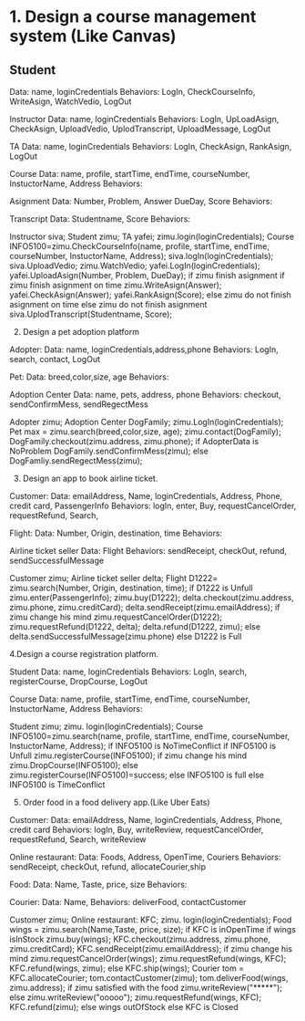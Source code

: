 # 1. Design a course management system (Like Canvas)

## Student
 Data: name, loginCredentials
 Behaviors: LogIn, CheckCourseInfo, WriteAsign, WatchVedio, LogOut


Instructor
 Data: name, loginCredentials
 Behaviors: LogIn, UpLoadAsign, CheckAsign, UploadVedio, UplodTranscript, UploadMessage, LogOut

TA
 Data: name, loginCredentials
 Behaviors: LogIn, CheckAsign, RankAsign, LogOut

Course
 Data: name, profile, startTime, endTime, courseNumber, InstuctorName, Address
 Behaviors:

Asignment
 Data: Number, Problem, Answer DueDay, Score
 Behaviors:

Transcript
Data: Studentname, Score
 Behaviors:

Instructor siva;
Student zimu;
TA yafei;
zimu.login(loginCredentials);
Course INFO5100=zimu.CheckCourseInfo(name, profile, startTime, endTime, courseNumber, InstuctorName, Address);
siva.logIn(loginCredentials);
siva.UploadVedio;
zimu.WatchVedio;
yafei.LogIn(loginCredentials);
yafei.UploadAsign(Number, Problem, DueDay);
if zimu finish asignment
 if zimu finish asignment on time
  zimu.WriteAsign(Answer);
  yafei.CheckAsign(Answer);
  yafei.RankAsign(Score);
 else zimu do not finish asignment on time
else zimu do not finish asignment
siva.UplodTranscript(Studentname, Score);


2. Design a pet adoption platform

Adopter:
 Data: name, loginCredentials,address,phone
 Behaviors: LogIn, search, contact, LogOut 

Pet: 
 Data: breed,color,size, age
 Behaviors:

Adoption Center
 Data: name, pets, address, phone
 Behaviors: checkout, sendConfirmMess, sendRegectMess

Adopter zimu;
Adoption Center DogFamily;
zimu.LogIn(loginCredentials);
Pet max = zimu.search(breed,color,size, age);
zimu.contact(DogFamily);
DogFamily.checkout(zimu.address, zimu.phone);
if AdopterData is NoProblem
 DogFamily.sendConfirmMess(zimu);
else
 DogFamliy.sendRegectMess(zimu);


3. Design an app to book airline ticket.

Customer:
 Data: emailAddress, Name, loginCredentials, Address, Phone, credit card, PassengerInfo
 Behaviors: logIn, enter, Buy, requestCancelOrder, requestRefund, Search, 

Flight:
 Data: Number, Origin, destination, time
 Behaviors: 

Airline ticket seller
 Data: Flight
 Behaviors: sendReceipt, checkOut, refund, sendSuccessfulMessage

Customer zimu;
Airline ticket seller delta;
Flight D1222= zimu.search(Number, Origin, destination, time);
if D1222 is Unfull
 zimu.enter(PassengerInfo);
 zimu.buy(D1222);
 delta.checkout(zimu.address, zimu.phone, zimu.creditCard);
 delta.sendReceipt(zimu.emailAddress);
 if zimu change his mind
  zimu.requestCancelOrder(D1222);
  zimu.requestRefund(D1222, delta);
  delta.refund(D1222, zimu);
 else
  delta.sendSuccessfulMessage(zimu.phone)
else D1222 is Full

4.Design a course registration platform.

Student
 Data: name, loginCredentials
 Behaviors: LogIn, search, registerCourse, DropCourse, LogOut

Course
 Data: name, profile, startTime, endTime, courseNumber, InstuctorName, Address
 Behaviors:

Student zimu;
zimu. login(loginCredentials);
Course INFO5100=zimu.search(name, profile, startTime, endTime, courseNumber, InstuctorName, Address);
if INFO5100 is NoTimeConflict
 if INFO5100 is Unfull
  zimu.registerCourse(INFO5100);
  if zimu change his mind
   zimu.DropCourse(INFO5100);
  else
   zimu.registerCourse(INFO5100)=success;
 else INFO5100 is full
else INFO5100 is TimeConflict


5. Order food in a food delivery app.(Like Uber Eats)

Customer:
 Data: emailAddress, Name, loginCredentials, Address, Phone, credit card
 Behaviors: logIn, Buy, writeReview, requestCancelOrder, requestRefund, Search, writeReview

Online restaurant:
 Data: Foods, Address, OpenTime, Couriers
 Behaviors: sendReceipt, checkOut, refund, allocateCourier,ship

Food:
 Data: Name, Taste, price, size
 Behaviors:

Courier:
 Data: Name,
 Behaviors: deliverFood, contactCustomer

Customer zimu;
Online restaurant: KFC;
zimu. login(loginCredentials);
Food wings = zimu.search(Name,Taste, price, size);
if KFC is inOpenTime
 if wings isInStock
  zimu.buy(wings);
  KFC.checkout(zimu.address, zimu.phone, zimu.creditCard);
  KFC.sendReceipt(zimu.emailAddress);
  if zimu change his mind
   zimu.requestCancelOrder(wings);
   zimu.requestRefund(wings, KFC);
   KFC.refund(wings, zimu);
  else
   KFC.ship(wings);
   Courier tom = KFC.allocateCourier;
   tom.contactCustomer(zimu);
   tom.deliverFood(wings, zimu.address);
   if zimu satisfied with the food
     zimu.writeReview("*****");
   else
     zimu.writeReview("ooooo");
     zimu.requestRefund(wings, KFC);
     KFC.refund(zimu);
 else wings outOfStock
else KFC is Closed

